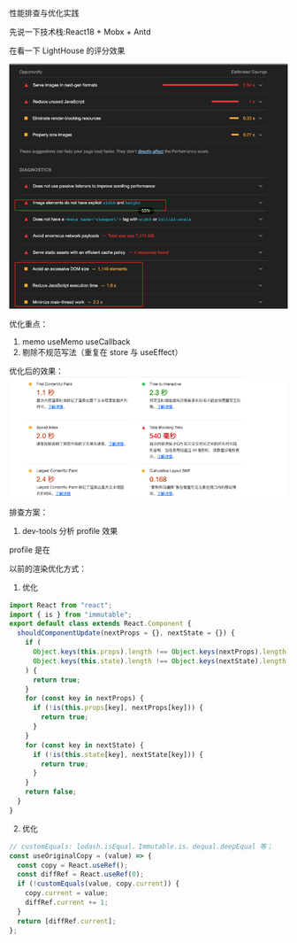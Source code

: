 性能排查与优化实践

先说一下技术栈:React18 + Mobx + Antd

在看一下 LightHouse 的评分效果

![](2023-04-13-15-39-43.png)

优化重点：

1. memo useMemo useCallback
2. 剔除不规范写法（重复在 store 与 useEffect）

优化后的效果：
![](2023-04-13-15-59-08.png)

排查方案：

1. dev-tools 分析 profile 效果

profile 是在

以前的渲染优化方式：

1. 优化

```js
import React from "react";
import { is } from "immutable";
export default class extends React.Component {
  shouldComponentUpdate(nextProps = {}, nextState = {}) {
    if (
      Object.keys(this.props).length !== Object.keys(nextProps).length ||
      Object.keys(this.state).length !== Object.keys(nextState).length
    ) {
      return true;
    }
    for (const key in nextProps) {
      if (!is(this.props[key], nextProps[key])) {
        return true;
      }
    }
    for (const key in nextState) {
      if (!is(this.state[key], nextState[key])) {
        return true;
      }
    }
    return false;
  }
}
```

2. 优化

```js
// customEquals: lodash.isEqual、Immutable.is、dequal.deepEqual 等；
const useOriginalCopy = (value) => {
  const copy = React.useRef();
  const diffRef = React.useRef(0);
  if (!customEquals(value, copy.current)) {
    copy.current = value;
    diffRef.current += 1;
  }
  return [diffRef.current];
};
```
